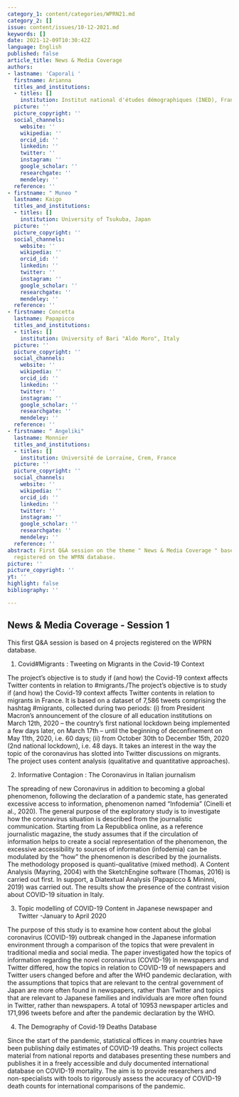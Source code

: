 ```yaml
---
category_1: content/categories/WPRN21.md
category_2: []
issue: content/issues/10-12-2021.md
keywords: []
date: 2021-12-09T10:30:42Z
language: English
published: false
article_title: News & Media Coverage
authors:
- lastname: 'Caporali '
  firstname: Arianna
  titles_and_institutions:
  - titles: []
    institution: Institut national d'études démographiques (INED), France
  picture: ''
  picture_copyright: ''
  social_channels:
    website: ''
    wikipedia: ''
    orcid_id: ''
    linkedin: ''
    twitter: ''
    instagram: ''
    google_scholar: ''
    researchgate: ''
    mendeley: ''
  reference: ''
- firstname: " Muneo "
  lastname: Kaigo
  titles_and_institutions:
  - titles: []
    institution: University of Tsukuba, Japan
  picture: ''
  picture_copyright: ''
  social_channels:
    website: ''
    wikipedia: ''
    orcid_id: ''
    linkedin: ''
    twitter: ''
    instagram: ''
    google_scholar: ''
    researchgate: ''
    mendeley: ''
  reference: ''
- firstname: Concetta
  lastname: Papapicco
  titles_and_institutions:
  - titles: []
    institution: University of Bari "Aldo Moro", Italy
  picture: ''
  picture_copyright: ''
  social_channels:
    website: ''
    wikipedia: ''
    orcid_id: ''
    linkedin: ''
    twitter: ''
    instagram: ''
    google_scholar: ''
    researchgate: ''
    mendeley: ''
  reference: ''
- firstname: " Angeliki"
  lastname: Monnier
  titles_and_institutions:
  - titles: []
    institution: Université de Lorraine, Crem, France
  picture: ''
  picture_copyright: ''
  social_channels:
    website: ''
    wikipedia: ''
    orcid_id: ''
    linkedin: ''
    twitter: ''
    instagram: ''
    google_scholar: ''
    researchgate: ''
    mendeley: ''
  reference: ''
abstract: First Q&A session on the theme " News & Media Coverage " based on 4 projects
  registered on the WPRN database.
picture: ''
picture_copyright: ''
yt: ''
highlight: false
bibliography: ''

---
```

## News & Media Coverage - Session 1

This first Q&A session is based on 4 projects registered on the WPRN database.

<Youtube yt="xxxxx" caption ="Q&A session News & Media Coverage"></Youtube>

1. Covid#Migrants : Tweeting on Migrants in the Covid-19 Context

The project’s objective is to study if (and how) the Covid-19 context affects Twitter contents in relation to #migrants./The project’s objective is to study if (and how) the Covid-19 context affects Twitter contents in relation to migrants in France. It is based on a dataset of 7,586 tweets comprising the hashtag #migrants, collected during two periods: (i) from President Macron’s announcement of the closure of all education institutions on March 12th, 2020 – the country’s first national lockdown being implemented a few days later, on March 17th – until the beginning of deconfinement on May 11th, 2020, i.e. 60 days; (ii) from October 30th to December 15th, 2020 (2nd national lockdown), i.e. 48 days. It takes an interest in the way the topic of the coronavirus has slotted into Twitter discussions on migrants. The project uses content analysis (qualitative and quantitative approaches).

<Youtube yt="1Xu6gI-7PIs" caption ="Presentation for the World Pandemic Research Network Conference, December 2021"></Youtube>

2. Informative Contagion : The Coronavirus in Italian journalism

The spreading of new Coronavirus in addition to becoming a global phenomenon, following the declaration of a pandemic state, has generated excessive access to information, phenomenon named “Infodemia” (Cinelli et al., 2020). The general purpose of the exploratory study is to investigate how the coronavirus situation is described from the journalistic communication. Starting from La Repubblica online, as a reference journalistic magazine, the study assumes that if the circulation of information helps to create a social representation of the phenomenon, the excessive accessibility to sources of information (infodemia) can be modulated by the “how” the phenomenon is described by the journalists. The methodology proposed is quanti-qualitative (mixed method). A Content Analysis (Mayring, 2004) with the SketchEngine software (Thomas, 2016) is carried out first. In support, a Diatextual Analysis (Papapicco & Mininni, 2019) was carried out. The results show the presence of the contrast vision about COVID-19 situation in Italy.

<Youtube yt="CfKbrSymTLI" caption ="Informative Contagion: The Coronavirus in Italian journalism_WPRN-469352 Project"></Youtube>

3. Topic modelling of COVID-19 Content in Japanese newspaper and Twitter -January to April 2020

The purpose of this study is to examine how content about the global coronavirus (COVID-19) outbreak changed in the Japanese information environment through a comparison of the topics that were prevalent in traditional media and social media. The paper investigated how the topics of information regarding the novel coronavirus (COVID-19) in newspapers and Twitter differed, how the topics in relation to COVID-19 of newspapers and Twitter users changed before and after the WHO pandemic declaration, with the assumptions that topics that are relevant to the central government of Japan are more often found in newspapers, rather than Twitter and topics that are relevant to Japanese families and individuals are more often found in Twitter, rather than newspapers. A total of 10953 newspaper articles and 171,996 tweets before and after the pandemic declaration by the WHO.

<Youtube yt="lo45kaXwtyg" caption ="Topic modelling of COVID-19 Content in Japanese newspaper and Twitter -January to April 2020"></Youtube>

4. The Demography of Covid-19 Deaths Database

Since the start of the pandemic, statistical offices in many countries have been publishing daily estimates of COVID-19 deaths. This project collects material from national reports and databases presenting these numbers and publishes it in a freely accessible and duly documented international database on COVID-19 mortality. The aim is to provide researchers and non-specialists with tools to rigorously assess the accuracy of COVID-19 death counts for international comparisons of the pandemic.

<Youtube yt="QqunHRbkBUo" caption ="The Demography of Covid-19 Deaths Database"></Youtube>